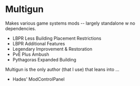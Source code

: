 # Multigun

Makes various game systems mods -- largely standalone w no dependencies.

- LBPR Less Building Placement Restrictions
- LBPR Additional Features
- Legendary Improvement & Restoration
- PvE Plus Ambush
- Pythagoras Expanded Building

Multigun is the only author (that I use) that leans into ...

- Hades' ModControlPanel